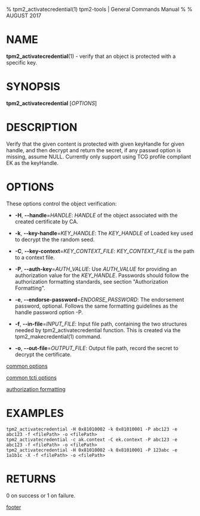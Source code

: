 % tpm2_activatecredential(1) tpm2-tools | General Commands Manual
%
% AUGUST 2017

# NAME

**tpm2_activatecredential**(1) - verify that an object is protected with a specific
key.

# SYNOPSIS

**tpm2_activatecredential** [*OPTIONS*]

# DESCRIPTION

Verify that the given content is protected with given keyHandle for given
handle, and then decrypt and return the secret, if any passwd option is
missing, assume NULL. Currently only support using TCG profile compliant EK as
the keyHandle.

# OPTIONS

These options control the object verification:

  * **-H**, **--handle**=_HANDLE_:
    _HANDLE_ of the object associated with the created certificate by CA.

  * **-k**, **--key-handle**=_KEY\_HANDLE_:
    The _KEY\_HANDLE_ of Loaded key used to decrypt the the random seed.

  * **-C**, **--key-context**=_KEY\_CONTEXT\_FILE_:
    _KEY\_CONTEXT\_FILE_ is the path to a context file.

  * **-P**, **--auth-key**=_AUTH\_VALUE_:
    Use _AUTH\_VALUE_ for providing an authorization value for the _KEY\_HANDLE_.
    Passwords should follow the authorization formatting standards, see section
    "Authorization Formatting".

  * **-e**, **--endorse-password**=_ENDORSE\_PASSWORD_:
    The endorsement password, optional. Follows the same formatting guidelines as the handle password option -P.

  * **-f**, **--in-file**=_INPUT\_FILE_:
    Input file path, containing the two structures needed by tpm2_activatecredential function. This is created
    via the tpm2_makecredential(1) command.

  * **-o**, **--out-file**=_OUTPUT\_FILE_:
    Output file path, record the secret to decrypt  the certificate.

[common options](common/options.md)

[common tcti options](common/tcti.md)

[authorization formatting](common/password.md)

# EXAMPLES

```
tpm2_activatecredential -H 0x81010002 -k 0x81010001 -P abc123 -e abc123 -f <filePath> -o <filePath>
tpm2_activatecredential -c ak.context -C ek.context -P abc123 -e abc123 -f <filePath> -o <filePath>
tpm2_activatecredential -H 0x81010002 -k 0x81010001 -P 123abc -e 1a1b1c -X -f <filePath> -o <filePath>
```

# RETURNS

0 on success or 1 on failure.

[footer](common/footer.md)
